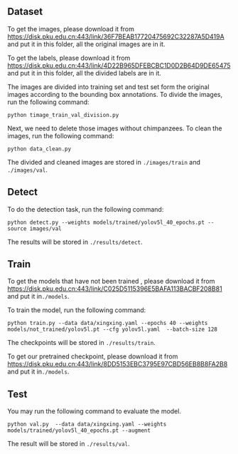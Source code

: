 ## Dataset
To get the images, please download it from https://disk.pku.edu.cn:443/link/36F7BEAB17720475692C32287A5D419A and put it in this folder, all the original images are in it.

To get the labels, please download it from https://disk.pku.edu.cn:443/link/4D22B965DFEBCBC1D0D2B64D9DE65475
 and put it in this folder, all the divided labels are in it.

The images are divided into training set and test set form the original images according to the bounding box annotations. To divide the images, run the following command:

```python timage_train_val_division.py ```

Next, we need to delete those images without chimpanzees. To clean the images, run the following command:

```python data_clean.py ```

The divided and cleaned images are stored in ```./images/train``` and ```./images/val```.


## Detect
To do the detection task, run the following command:

```python detect.py --weights models/trained/yolov5l_40_epochs.pt --source images/val```

The results will be stored in ``./results/detect``.

## Train
To get the models that have not been trained , please download it from https://disk.pku.edu.cn:443/link/C025D5115396E5BAFA113BACBF208B81
 and put it in```./models```.

To train the model, run the following command:

```python train.py --data data/xingxing.yaml --epochs 40 --weights models/not_trained/yolov5l.pt --cfg yolov5l.yaml  --batch-size 128```

The checkpoints will be stored in ``./results/train``.

To get our pretrained checkpoint, please download it from https://disk.pku.edu.cn:443/link/8DD5153EBC3795E97CBD56EB8B8FA2B8
 and put it in```./models```.


## Test
You may run the following command to evaluate the model.

```python val.py  --data data/xingxing.yaml --weights models/trained/yolov5l_40_epochs.pt --augment```

The result will be stored in ``./results/val``.
